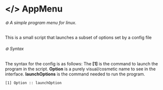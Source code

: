 # </> AppMenu
###### ⊚ A simple program menu for linux.
This is a small script that launches a subset of options set by a config file

###### ⊚ Syntax
The syntax for the config is as follows:
The **[1]** is the command to launch the program in the script.
**Option** is a purely visual/cosmetic name to see in the interface.
**launchOptions** is the command needed to run the program.
```
[1] Option :: launchOption
```
